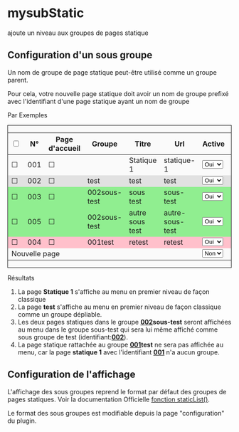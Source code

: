 # mysubStatic
ajoute un niveau aux groupes de pages statique

<h2>Configuration d'un sous groupe</h2>
<p>Un nom de groupe de page statique peut-être utilisé comme un groupe parent.</p>
<p>Pour cela, votre nouvelle page statique doit avoir un nom de groupe prefixé avec l'identifiant d'une page statique ayant un  nom de groupe</p>
<p>Par Exemples</p>
<div class="scrollable-table" style="pointer-events:none;background:rgba(0,0,0,0.01);border:solid 1px;">
  <table id="statics-table" class="full-width" data-rows-num='name$="_ordre"'>
    <thead>
      <tr>
        <th class="checkbox"><input type="checkbox" /></th>
        <th>N°</th>
        <th>Page<br />d'accueil</th>
        <th>Groupe</th>
        <th>Titre</th>
        <th>Url</th>
        <th>Active</th>
        <th>Ordre</th>
        <th>Menu</th>
        <th>Action</th>
      </tr>
    </thead>
    <tbody>
      <tr>
        <td>☐</td>
        <td>001</td>
        <td>☐</td>
        <td></td>
        <td>Statique 1</td>
        <td>statique-1</td>
        <td><select id="id_001_active" name="001_active">
            <option value="1" selected="selected">Oui</option>
            <option value="0">Non</option>
          </select>
        </td>
        <td>1</td>
        <td><select id="id_001_menu" name="001_menu">
            <option value="oui" selected="selected">Afficher</option>
            <option value="non">Masquer</option>
          </select>
        </td>
        <td><a href="#" title="Éditer le code source de cette page">Éditer</a>&nbsp;&nbsp;<a href="#" title="Visualiser la page Statique 1 sur le site">Voir</a></td>
      </tr>
      <tr style="background:rgba(0,0,0,0.1)">
        <td>☐</td>
        <td>002</td>
        <td>☐</td>
        <td>test</td>
        <td>test</td>
        <td>test</td>
        <td><select id="id_002_active" name="002_active">
            <option value="1" selected="selected">Oui</option>
            <option value="0">Non</option>
          </select>
        </td>
        <td>2</td>
        <td><select id="id_002_menu" name="002_menu">
            <option value="oui" selected="selected">Afficher</option>
            <option value="non">Masquer</option>
          </select>
        </td>
        <td><a href="#" title="Éditer le code source de cette page">Éditer</a>&nbsp;&nbsp;<a href="#" title="Visualiser la page test sur le site">Voir</a></td>
      </tr>
      <tr style="background:lightgreen">
        <td>☐</td>
        <td>003</td>
        <td>☐</td>
        <td>002sous-test</td>
        <td>sous test</td>
        <td>sous-test</td>
        <td><select id="id_003_active" name="003_active">
            <option value="1" selected="selected">Oui</option>
            <option value="0">Non</option>
          </select>
        </td>
        <td>3</td>
        <td><select id="id_003_menu" name="003_menu">
            <option value="oui" selected="selected">Afficher</option>
            <option value="non">Masquer</option>
          </select>
        </td>
        <td><a href="#" title="Éditer le code source de cette page">Éditer</a>&nbsp;&nbsp;<a href="#" title="Visualiser la page sous test sur le site">Voir</a></td>
      </tr>
      <tr  style="background:lightgreen">
        <td>☐</td>
        <td>005</td>
        <td>☐</td>
        <td>002sous-test</td>
        <td>autre sous test</td>
        <td>autre-sous-test</td>
        <td><select id="id_005_active" name="005_active">
            <option value="1" selected="selected">Oui</option>
            <option value="0">Non</option>
          </select>
        </td>
        <td>4</td>
        <td><select id="id_005_menu" name="005_menu">
            <option value="oui" selected="selected">Afficher</option>
            <option value="non">Masquer</option>
          </select>
        </td>
        <td><a href="#" title="Éditer le code source de cette page">Éditer</a>&nbsp;&nbsp;<a href="#" title="Visualiser la page yop sur le site">Voir</a></td>
      </tr>
      <tr  style="background:pink">
        <td>☐</td>
        <td>004</td>
        <td>☐</td>
        <td>001test</td>
        <td>retest</td>
        <td>retest</td>
        <td><select id="id_004_active" name="004_active">
            <option value="1" selected="selected">Oui</option>
            <option value="0">Non</option>
          </select>
        </td>
        <td>5</td>
        <td><select id="id_004_menu" name="004_menu">
            <option value="oui" selected="selected">Afficher</option>
            <option value="non">Masquer</option>
          </select>
        </td>
        <td><a href="#" title="Éditer le code source de cette page">Éditer</a>&nbsp;&nbsp;<a href="#" title="Visualiser la page retest sur le site">Voir</a></td>
      </tr>
      <tr class="new">
        <td colspan="3">Nouvelle page</td>
        <td></td>
        <td></td>
        <td></td>
        <td><select id="id_006_active" name="006_active">
            <option value="1">Oui</option>
            <option value="0" selected="selected">Non</option>
          </select>
        </td>
        <td>6</td>
        <td><select id="id_006_menu" name="006_menu">
            <option value="oui">Afficher</option>
            <option value="non">Masquer</option>
          </select>
        </td>
        <td>&nbsp;</td>
      </tr>
    </tbody>
  </table>
  </div>
  <p>Résultats</p>
  <ol>
  <li class="alert blue">La page <b>Statique 1</b> s'affiche au menu en premier niveau de façon classique</li>
  <li class="alert blue">La page <b>test</b> s'affiche au menu en premier niveau de façon classique comme un groupe dépliable.</li>
  <li class="alert green">Les deux pages statiques dans le groupe <b><u>002</u>sous-test</b> seront affichées au menu dans le groupe sous-test qui sera lui même affiché comme sous groupe de test (identifiant:<b><u>002</u></b>).</li>
  <li class="alert red">La page statique rattachée au groupe <b><u>001</u>test</b> ne sera pas affichée au menu, car la page <b>statique 1</b> avec l'identifiant <b><u>001</u></b> n'a aucun groupe.</li>
  </ol>
  
  <h2>Configuration de l'affichage</h2>
  <p>L'affichage des sous groupes reprend le format par défaut des groupes de pages statiques. Voir la documentation Officielle <a href="https://wiki.pluxml.org/docs/develop/plxshow.html#staticlist">fonction staticList()</a>.</p>
  <p>Le format des sous groupes est modifiable depuis la page "configuration" du plugin.</p>
